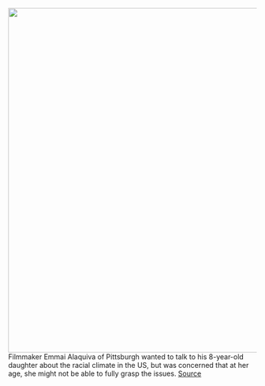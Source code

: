 <img src='https://cdn.vox-cdn.com/thumbor/q3eonAa-EAUPTy6mEEIBVVanKuM=/0x0:2000x1053/1200x800/filters:focal(840x367:1160x687)/cdn.vox-cdn.com/uploads/chorus_image/image/67078200/Venita_Smith_Female___Black___Signs_POWER_.0.png' width='700px' /><br/>
Filmmaker Emmai Alaquiva of Pittsburgh wanted to talk to his 8-year-old daughter about the racial climate in the US, but was  concerned that at her age, she might not be able to fully grasp the issues.
<a href='https://www.theverge.com/2020/7/19/21329573/unspeakable-psa-deaf-black-lives-matter-protests'> Source <a/>